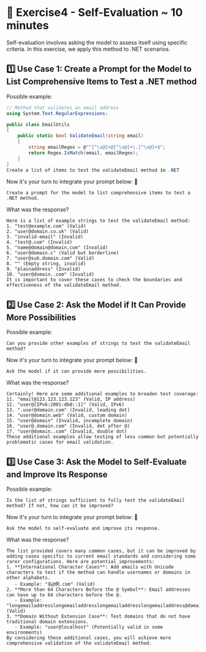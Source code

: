 # 📝 Exercise4 - Self-Evaluation ~ 10 minutes

Self-evaluation involves asking the model to assess itself using specific criteria. In this exercise, we apply this
method to .NET scenarios.

## 1️⃣ Use Case 1: Create a Prompt for the Model to List Comprehensive Items to Test a .NET method

Possible example:

```csharp
// Method that validates an email address
using System.Text.RegularExpressions;

public class EmailUtils
{
    public static bool ValidateEmail(string email)
    {
        string emailRegex = @"^[^\s@]+@[^\s@]+\.[^\s@]+$";
        return Regex.IsMatch(email, emailRegex);
    }
}
Create a list of items to test the validateEmail method in .NET

```

Now it's your turn to integrate your prompt below: 👀

```
Create a prompt for the model to list comprehensive items to test a .NET method.
```

What was the response?

```
Here is a list of example strings to test the validateEmail method:
1. "test@example.com" (Valid)
2. "user@domain.co.uk" (Valid)
3. "invalid-email" (Invalid)
4. "test@.com" (Invalid)
5. "name@domain@domain.com" (Invalid)
6. "user@domain.c" (Valid but borderline)
7. "user@sub.domain.com" (Valid)
8. "" (Empty string, invalid)
9. "plainaddress" (Invalid)
10. "user@domain..com" (Invalid)
It is important to cover these cases to check the boundaries and effectiveness of the validateEmail method.
```

## 2️⃣ Use Case 2: Ask the Model if It Can Provide More Possibilities

Possible example:

```
Can you provide other examples of strings to test the validateEmail method?
```

Now it's your turn to integrate your prompt below:  👀

```
Ask the model if it can provide more possibilities.
```

What was the response?

```
Certainly! Here are some additional examples to broaden test coverage:
11. "email@123.123.123.123" (Valid, IP address)
12. "user@[IPv6:2001:db8::1]" (Valid, IPv6)
13. ".user@domain.com" (Invalid, leading dot)
14. "user@domain.web" (Valid, custom domain)
15. "user@domain" (Invalid, incomplete domain)
16. "user@.domain.com" (Invalid, dot after @)
17. "user@domain..com" (Invalid, double dot)
These additional examples allow testing of less common but potentially problematic cases for email validation.
```

## 3️⃣ Use Case 3: Ask the Model to Self-Evaluate and Improve Its Response

Possible example:

```
Is the list of strings sufficient to fully test the validateEmail method? If not, how can it be improved?
```

Now it's your turn to integrate your prompt below: 👀

```
Ask the model to self-evaluate and improve its response.
```

What was the response?

```
The list provided covers many common cases, but it can be improved by adding cases specific to current email standards and considering some rarer configurations. Here are potential improvements:
1. **International Character Cases**: Add emails with Unicode characters to test if the method can handle usernames or domains in other alphabets.
   - Example: "名@例.com" (Valid)
2. **More than 64 Characters Before the @ Symbol**: Email addresses can have up to 64 characters before the @.
   - Example: "longemailaddresslongemailaddresslongemailaddresslongemailaddress@domain.com" (Valid)
3. **Domain Without Extension Case**: Test domains that do not have traditional domain extensions.
   - Example: "user@localhost" (Potentially valid in some environments)
By considering these additional cases, you will achieve more comprehensive validation of the validateEmail method.
```
